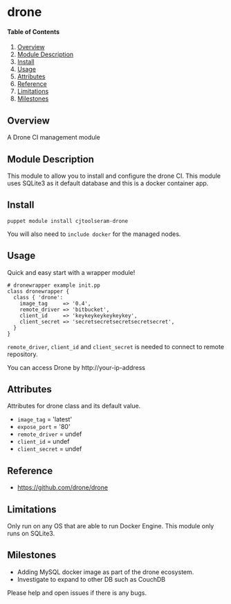# drone

#### Table of Contents

1. [Overview](#overview)
2. [Module Description](#module-description)
3. [Install](#install)
4. [Usage](#usage)
5. [Attributes](#attributes)
6. [Reference](#reference)
7. [Limitations ](#limitations)
8. [Milestones ](#milestones)

## Overview
A Drone CI management module

## Module Description
This module to allow you to install and configure the drone CI. This module uses SQLite3 as it default database and this is a docker container app.

## Install 
~~~
puppet module install cjtoolseram-drone
~~~

You will also need to `include docker` for the managed nodes.

## Usage  
Quick and easy start with a wrapper module!

~~~
# dronewrapper example init.pp
class dronewrapper {
  class { 'drone':
    image_tag     => '0.4',
    remote_driver => 'bitbucket',
    client_id     => 'keykeykeykeykeykey',
    client_secret => 'secretsecretsecretsecretsecret',
  }
}
~~~

`remote_driver`, `client_id` and `client_secret` is needed to connect to remote repository.

You can access Drone by http://your-ip-address 

## Attributes
Attributes for drone class and its default value.

* `image_tag`     = 'latest'
* `expose_port`   = '80'
* `remote_driver` = undef
* `client_id`     = undef
* `client_secret` = undef

## Reference
* https://github.com/drone/drone

## Limitations
Only run on any OS that are able to run Docker Engine. This module only runs on SQLite3.

## Milestones
* Adding MySQL docker image as part of the drone ecosystem. 
* Investigate to expand to other DB such as CouchDB

Please help and open issues if there is any bugs.


